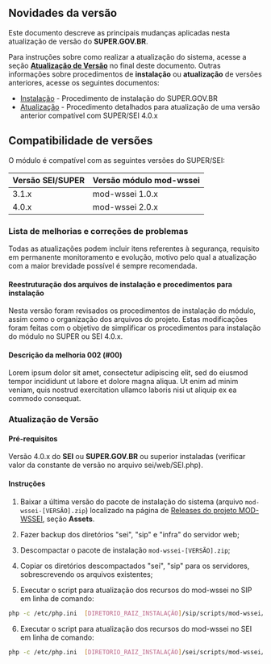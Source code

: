 ## Novidades da versão <VERSAO>

Este documento descreve as principais mudanças aplicadas nesta atualização de versão do **SUPER.GOV.BR**.

Para instruções sobre como realizar a atualização do sistema, acesse a seção **[Atualização de Versão](#atualização-de-versão)** no final deste documento. Outras informações sobre procedimentos de **instalação** ou **atualização** de versões anteriores, acesse os seguintes documentos:

* [Instalação](../<VERSAO>/docs/INSTALACAO.md) - Procedimento de instalação do SUPER.GOV.BR
* [Atualização](../<VERSAO>/docs/ATUALIZACAO.md) - Procedimento detalhados para atualização de uma versão anterior compatível com SUPER/SEI 4.0.x

## Compatibilidade de versões

O módulo é compatível com as seguintes versões do SUPER/SEI:

| Versão SEI/SUPER | Versão módulo mod-wssei |
| ---              | ---                     |
| 3.1.x            | mod-wssei 1.0.x         |
| 4.0.x            | mod-wssei 2.0.x         |


### Lista de melhorias e correções de problemas

Todas as atualizações podem incluir itens referentes à segurança, requisito em permanente monitoramento e evolução, motivo pelo qual a atualização com a maior brevidade possível é sempre recomendada.


#### Reestruturação dos arquivos de instalação e procedimentos para instalação

Nesta versão foram revisados os procedimentos de instalação do módulo, assim como o organização dos arquivos do projeto. Estas modificações foram feitas com o objetivo de simplificar os procedimentos para instalação do módulo no SUPER ou SEI 4.0.x.


#### Descrição da melhoria 002 (#00)

Lorem ipsum dolor sit amet, consectetur adipiscing elit, sed do eiusmod tempor incididunt ut labore et dolore magna aliqua. Ut enim ad minim veniam, quis nostrud exercitation ullamco laboris nisi ut aliquip ex ea commodo consequat.



### Atualização de Versão

#### Pré-requisitos

Versão 4.0.x do **SEI** ou **SUPER.GOV.BR** ou superior instaladas (verificar valor da constante de versão no arquivo sei/web/SEI.php).

#### Instruções

1. Baixar a última versão do pacote de instalação do sistema (arquivo `mod-wssei-[VERSÃO].zip`) localizado na página de [Releases do projeto MOD-WSSEI](https://github.com/spbgovbr/mod-wssei/releases), seção **Assets**.

2. Fazer backup dos diretórios "sei", "sip" e "infra" do servidor web;

3. Descompactar o pacote de instalação `mod-wssei-[VERSÃO].zip`;

4. Copiar os diretórios descompactados "sei", "sip" para os servidores, sobrescrevendo os arquivos existentes;

5. Executar o script para atualização dos recursos do mod-wssei no SIP em linha de comando:

```bash
php -c /etc/php.ini  [DIRETORIO_RAIZ_INSTALAÇÃO]/sip/scripts/mod-wssei/sip_atualizar_versao_modulo_wssei.php
```

6. Executar o script para atualização dos recursos do mod-wssei no SEI em linha de comando:

```bash
php -c /etc/php.ini  [DIRETORIO_RAIZ_INSTALAÇÃO]/sei/scripts/mod-wssei/sei_atualizar_versao_modulo_wssei.php
```